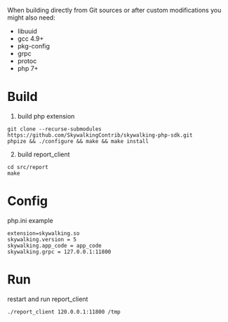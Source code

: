 When building directly from Git sources or after custom modifications you might also need:
* libuuid
* gcc 4.9+
* pkg-config
* grpc
* protoc
* php 7+


# Build

1. build php extension
```shell
git clone --recurse-submodules https://github.com/SkywalkingContrib/skywalking-php-sdk.git
phpize && ./configure && make && make install
```

2. build report_client
```shell
cd src/report
make
```

# Config
php.ini example
```shell
extension=skywalking.so
skywalking.version = 5
skywalking.app_code = app_code
skywalking.grpc = 127.0.0.1:11800
```

# Run
restart and run report_client
```shell
./report_client 120.0.0.1:11800 /tmp
```